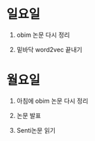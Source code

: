 # 일요일



1. obim 논문 다시 정리

2. 밑바닥 word2vec 끝내기



# 월요일



1. 아침에 obim 논문 다시 정리

2. 논문 발표

3. Senti논문 읽기

